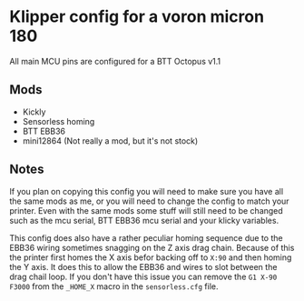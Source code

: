 # Klipper config for a voron micron 180

All main MCU pins are configured for a BTT Octopus v1.1

## Mods
* Kickly
* Sensorless homing
* BTT EBB36
* mini12864 (Not really a mod, but it's not stock)

## Notes
If you plan on copying this config you will need to make sure you have all the same mods as me, or you will need to change the config to match your printer. Even with the same mods some stuff will still need to be changed such as the mcu serial, BTT EBB36 mcu serial and your klicky variables.

This config does also have a rather peculiar homing sequence due to the EBB36 wiring sometimes snagging on the Z axis drag chain. Because of this the printer first homes the X axis befor backing off to `X:90` and then homing the Y axis. It does this to allow the EBB36 and wires to slot between the drag chail loop. If you don't have this issue you can remove the `G1 X-90 F3000` from the `_HOME_X` macro in the `sensorless.cfg` file.
